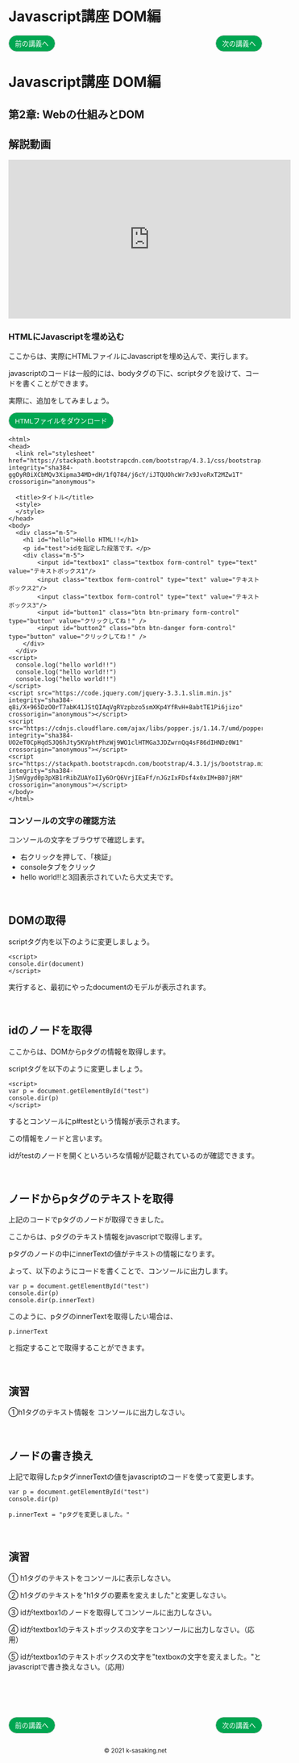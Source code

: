 <style>
.mb {
  margin-bottom: 90px;
}
.mt {
  margin-top: 90px;
}
.box {
  position: relative;
}
.box .box_left {
  position: absolute;
  left: 0;
}
.box .box_right {
  position: absolute;
  right: 0;
}
.btn {
  padding: 6px 12px;
  border-radius: 7em;
  border: solid 1px #ccc;
}
.bg-info {
  background-color: #00a651;
  color: #ffffff;
}
footer {
    text-align: center;
    margin-top: 120px;
    padding: 30px;
}
</style>

# Javascript講座 DOM編

<div class="box mb">
  <a class="box_left" href="dom1.html">
    <button class="btn bg-info">前の講義へ</button>
  </a>
  <a class="box_right" href="dom3.html">
    <button class="btn bg-info">次の講義へ</button>
  </a>
</div>

# Javascript講座 DOM編

## 第2章: Webの仕組みとDOM

## 解説動画
<iframe width="560" height="315" src="https://www.youtube.com/embed/QFCA-BfTreE" title="YouTube video player" frameborder="0" allow="accelerometer; autoplay; clipboard-write; encrypted-media; gyroscope; picture-in-picture" allowfullscreen></iframe>

### HTMLにJavascriptを埋め込む
ここからは、実際にHTMLファイルにJavascriptを埋め込んで、実行します。

javascriptのコードは一般的には、bodyタグの下に、scriptタグを設けて、コードを書くことができます。

実際に、追加をしてみましょう。

<a href="tmp/dom.html" download="dom.html">
<button class="btn bg-info">HTMLファイルをダウンロード</button>
</a>

```
<html>
<head>
  <link rel="stylesheet" href="https://stackpath.bootstrapcdn.com/bootstrap/4.3.1/css/bootstrap.min.css" integrity="sha384-ggOyR0iXCbMQv3Xipma34MD+dH/1fQ784/j6cY/iJTQUOhcWr7x9JvoRxT2MZw1T" crossorigin="anonymous">

  <title>タイトル</title>
  <style>
  </style>
</head>
<body>
  <div class="m-5">
    <h1 id="hello">Hello HTML!!</h1>
    <p id="test">idを指定した段落です。</p>
    <div class="m-5">
        <input id="textbox1" class="textbox form-control" type="text" value="テキストボックス1"/>
        <input class="textbox form-control" type="text" value="テキストボックス2"/>
        <input class="textbox form-control" type="text" value="テキストボックス3"/>
        <input id="button1" class="btn btn-primary form-control" type="button" value="クリックしてね！" />
        <input id="button2" class="btn btn-danger form-control" type="button" value="クリックしてね！" />
    </div>
  </div>
<script>
  console.log("hello world!!")
  console.log("hello world!!")
  console.log("hello world!!")
</script>
<script src="https://code.jquery.com/jquery-3.3.1.slim.min.js" integrity="sha384-q8i/X+965DzO0rT7abK41JStQIAqVgRVzpbzo5smXKp4YfRvH+8abtTE1Pi6jizo" crossorigin="anonymous"></script>
<script src="https://cdnjs.cloudflare.com/ajax/libs/popper.js/1.14.7/umd/popper.min.js" integrity="sha384-UO2eT0CpHqdSJQ6hJty5KVphtPhzWj9WO1clHTMGa3JDZwrnQq4sF86dIHNDz0W1" crossorigin="anonymous"></script>
<script src="https://stackpath.bootstrapcdn.com/bootstrap/4.3.1/js/bootstrap.min.js" integrity="sha384-JjSmVgyd0p3pXB1rRibZUAYoIIy6OrQ6VrjIEaFf/nJGzIxFDsf4x0xIM+B07jRM" crossorigin="anonymous"></script>
</body>
</html>
```

### コンソールの文字の確認方法
コンソールの文字をブラウザで確認します。

- 右クリックを押して、「検証」
- consoleタブをクリック
- hello world!!と3回表示されていたら大丈夫です。

<br/>

## DOMの取得
scriptタグ内を以下のように変更しましょう。

```
<script>
console.dir(document)
</script>
```

実行すると、最初にやったdocumentのモデルが表示されます。

<br/>

## idのノードを取得
ここからは、DOMからpタグの情報を取得します。

scriptタグを以下のように変更しましょう。

```
<script>
var p = document.getElementById("test")
console.dir(p)
</script>
```

するとコンソールにp#testという情報が表示されます。

この情報をノードと言います。

idがtestのノードを開くといろいろな情報が記載されているのが確認できます。


<br/>


## ノードからpタグのテキストを取得
上記のコードでpタグのノードが取得できました。

ここからは、pタグのテキスト情報をjavascriptで取得します。

pタグのノードの中にinnerTextの値がテキストの情報になります。

よって、以下のようにコードを書くことで、コンソールに出力します。

```
var p = document.getElementById("test")
console.dir(p)
console.dir(p.innerText)
```

このように、pタグのinnerTextを取得したい場合は、

```
p.innerText
```

と指定することで取得することができます。


<br/>


## 演習
①h1タグのテキスト情報を コンソールに出力しなさい。


<br/>


## ノードの書き換え
上記で取得したpタグinnerTextの値をjavascriptのコードを使って変更します。

```
var p = document.getElementById("test")
console.dir(p)

p.innerText = "pタグを変更しました。"
```

<br/>


## 演習
① h1タグのテキストをコンソールに表示しなさい。

② h1タグのテキストを"h1タグの要素を変えました"と変更しなさい。

③ idがtextbox1のノードを取得してコンソールに出力しなさい。

④ idがtextbox1のテキストボックスの文字をコンソールに出力しなさい。（応用）

⑤ idがtextbox1のテキストボックスの文字を"textboxの文字を変えました。"とjavascriptで書き換えなさい。（応用）


<div class="box mt mb">
  <a class="box_left" href="dom1.html">
    <button class="btn bg-info">前の講義へ</button>
  </a>
  <a class="box_right" href="dom3.html">
    <button class="btn bg-info">次の講義へ</button>
  </a>
</div>

<footer>
    <small>© 2021 k-sasaking.net</small>
</footer>

